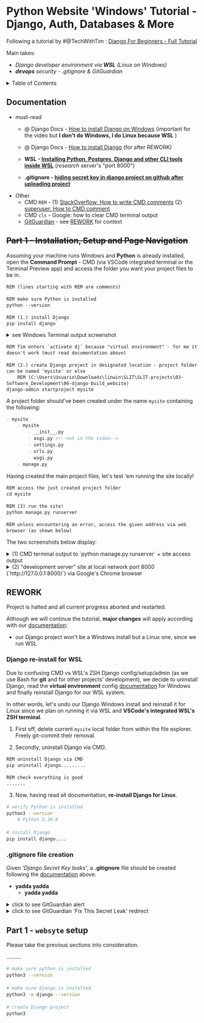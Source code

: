 # Python Website 'Windows' Tutorial - Django, Auth, Databases & More

Following a tutorial by #@TechWithTim : [Django For Beginners - Full Tutorial](https://youtu.be/sm1mokevMWk)

Main takes:
- *Django developer environment via **WSL** (Linux on Windows)*
- ***devops** security - .gitignore & GitGuardian*


<details>
<summary>Table of Contents</summary>

- [Python Website 'Windows' Tutorial - Django, Auth, Databases & More](#python-website-windows-tutorial---django-auth-databases--more)
  - [Documentation](#documentation)
  - [~~Part 1 - Installation, Setup and Page Navigation~~](#part-1---installation-setup-and-page-navigation)
  - [REWORK](#rework)
    - [Django re-install for WSL](#django-re-install-for-wsl)
    - [.gitignore file creation](#gitignore-file-creation)
  - [Part 1 - `websyte` setup](#part-1---websyte-setup)
- [make sure python is installed](#make-sure-python-is-installed)
- [make sure django is installed](#make-sure-django-is-installed)
- [create Django project](#create-django-project)

</details>


## Documentation

- must-read
    - @ Django Docs - [How to install Django on Windows](https://docs.djangoproject.com/en/4.1/howto/windows/) (important for the video but **I don't do Windows, I do Linux because WSL** <!-- Relevant because `activate dj` didn't work for me so I defo should read about the **'virtual environment'** config -->)
    - @ Django Docs - [How to install Django](https://docs.djangoproject.com/en/4.1/topics/install/) (for after REWORK)
    
    - **WSL - [Installing Python, Postgres, Django and other CLI tools inside WSL](https://www.agiliq.com/blog/2018/07/using-django-on-windows-with-wsl/)** (*research* server's "port 8000")
    - **.gitignore - [hiding secret key in django project on github after uploading project](https://stackoverflow.com/questions/64208678/hiding-secret-key-in-django-project-on-github-after-uploading-project)**
- Other
    - CMD `REM` - (1) [StackOverflow: How to write CMD comments](https://stackoverflow.com/questions/2997578/how-do-i-comment-on-the-windows-command-line) (2) [superuser: How to CMD comment](https://superuser.com/questions/82231/how-do-i-do-comments-at-a-windows-command-prompt)
    - CMD `cls` - Google: how to clear CMD terminal output
    - [GitGuardian](https://github.com/GitGuardian) - see [REWORK](#rework) for context


## ~~Part 1 - Installation, Setup and Page Navigation~~

Assuming your machine runs Windows and **Python** is already installed, open the **Command Prompt** - CMD (via VSCode integrated terminal or the Terminal Preview app) and access the folder you want your project files to be in.

<!-- ??
Bear in mind CMD must be used (ie. WSL's ZSH doesn't work) since machine runs Windows_10
Although `python3 --version` works fine, after installing Django via CMD (`pip install django`)
running `python3 -m django --version` in WSL's ZSH returns "/usr/bin/python3: No module named django
-->

```CMD
REM (lines starting with REM are comments)

REM make sure Python is installed
python --version

REM (1.) install Django
pip install django
```
<details>
<summary>see Windows Terminal output screenshot</summary>

![pip_install_django](/SLIT-projects/03-Software_Development/06-django-build_website/images/aborted--cmd-pip_install.PNG)
</details>

```CMD
REM Tim enters `activate dj` because "virtual environment" - for me it doesn't work (must read documentation above)

REM (2.) create Django project in designated location - project folder can be named 'mysite' or else
    REM (C:\Users\Usuario\Downloads\linwin\SLIT\SLIT-projects\03-Software_Development\06-django-build_website)
django-admin startproject mysite
```
A project folder should've been created under the name `mysite` containing the following:
```markdown
- mysite
    - mysite
        - __init__.py
        - asgi.py <!--not in the video-->
        - settings.py
        - urls.py
        - wsgi.py
    - manage.py 
```

Having created the main project files, let's test 'em running the site locally!

```CMD
REM access the just created project folder 
cd mysite

REM (3) run the site!
python manage.py runserver

REM unless encountering an error, access the given address via web browser (as shown below) 
```

The two screenshots below display:

<details>
<summary>(1) CMD terminal output to `python manage.py runserver` + site access output</summary>

![manage.py_runserver](/SLIT-projects/03-Software_Development/06-django-build_website/images/aborted--cmd_runserver_outupt.PNG)
</details>

<details>
<summary>(2) "development server" site at local network port 8000 (`http://127.0.0.1:8000/`) via Google's Chrome browser</summary>

![server-8000--dev-env](/SLIT-projects/03-Software_Development/06-django-build_website/images/aborted--dev_server.PNG)
</details>


## REWORK

Project is halted and all current progress aborted and restarted.

Although we will continue the tutorial, **major changes** will apply according with our [documentation](#documentation):

- our Django project won't be a Windows install but a Linux one, since we run WSL

### Django re-install for WSL

Due to confusing CMD vs WSL's ZSH Django config/setup/admin (as we use Bash for **git** and for other projects' development), we decide to uninstall Django, read the **virtual environment** config [documentation](#documentation) for Windows and finally reinstall Django for our WSL system.

In other words, let's undo our Django Windows install and reinstall it for Linux since we plan on running it via WSL and **VSCode's integrated WSL's ZSH terminal**.

1. First off, delete current `mysite` local folder from within the file explorer. Freely git-commit their removal.

2. Secondly, uninstall Django via CMD.
```CMD
REM uninstall Django via CMD
pip uninstall django.........

REM check everything is good
.......
```

3. Now, having read all documentation, **re-install Django for Linux**. 

```bash
# verify Python is installed
python3 --version
    # Python 3.10.6

# install Django
pip install django....
```

### .gitignore file creation

<!-- GitGuardian alert about **leaking** 'Django Secret Key' over GitHub -->

Given *'Django Secret Key leaks'*, a **.gitignore** file should be created following the [documentation](#documentation) above.

- **yadda yadda**
    - **yadda yadda**

<details>
<summary>click to see GitGuardian alert</summary>

![GitGuardian leak alert](/SLIT-projects/03-Software_Development/06-django-build_website/images/leak--git_key_exposed.PNG)
</details>

<details>
<summary>click to see GitGuardian 'Fix This Secret Leak' redirect</summary> 

![GitGuardian auth](/SLIT-projects/03-Software_Development/06-django-build_website/images/leak--GitGuardian-auth.PNG)
</details>





## Part 1 - `websyte` setup

Please take the previous sections into consideration.

..........

```bash
# make sure python is installed
python3 --version

# make sure django is installed
python3 -m django --version

# create Django project
python3